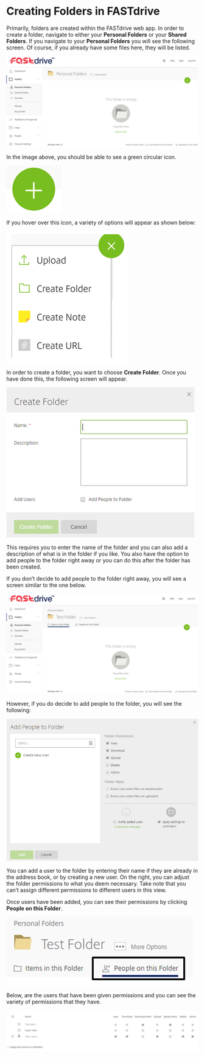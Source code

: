 # Creating Folders in FASTdrive

Primarily, folders are created within the FASTdrive web app. In order to create a folder, navigate to either your __Personal Folders__ or your __Shared Folders__. If you navigate to your __Personal Folders__ you will see the following screen. Of course, if you already have some files here, they will be listed.

![Image57](files/Image57.png)

In the image above, you should be able to see a green circular icon.

![Image58](files/Image58.png)

If you hover over this icon, a variety of options will appear as shown below:

![Image59](files/Image59.png)

In order to create a folder, you want to choose __Create Folder__. Once you have done this, the following screen will appear.

![Image60](files/Image60.png)

This requires you to enter the name of the folder and you can also add a description of what is in the folder if you like. You also have the option to add people to the folder right away or you can do this after the folder has been created.

If you don’t decide to add people to the folder right away, you will see a screen similar to the one below.

![Image61](files/Image61.png)

However, if you do decide to add people to the folder, you will see the following:

![Image62](files/Image62.png)

You can add a user to the folder by entering their name if they are already in the address book, or by creating a new user. On the right, you can adjust the folder permissions to what you deem necessary. Take note that you can’t assign different permissions to different users in this view.

Once users have been added, you can see their permissions by clicking __People on this Folder__.

![Image63](files/Image63.png)

Below, are the users that have been given permissions and you can see the variety of permissions that they have.

![Image64](files/Image64.png)
